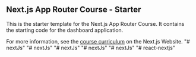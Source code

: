 ## Next.js App Router Course - Starter

This is the starter template for the Next.js App Router Course. It contains the starting code for the dashboard application.

For more information, see the [course curriculum](https://nextjs.org/learn) on the Next.js Website.
"# nextJs" 
"# nextJs" 
"# nextJs" 
"# nextJs" 
"# nextJs" 
"# react-nextjs" 
